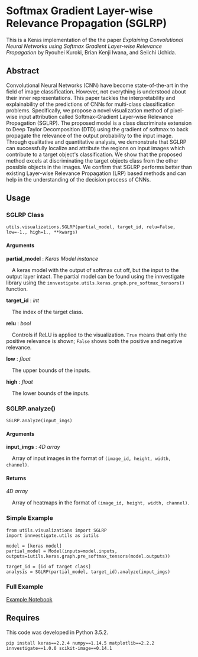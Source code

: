 # Softmax Gradient Layer-wise Relevance Propagation (SGLRP)

This is a Keras implementation of the the paper *Explaining Convolutional Neural Networks using Softmax Gradient Layer-wise Relevance Propagation* by Ryouhei Kuroki, Brian Kenji Iwana, and Seiichi Uchida.

## Abstract

Convolutional Neural Networks (CNN) have become state-of-the-art in the field of image classification. However, not everything is understood about their inner representations. This paper tackles the interpretability and explainability of the predictions of CNNs for multi-class classification problems. Specifically, we propose a novel visualization method of pixel-wise input attribution called Softmax-Gradient Layer-wise Relevance Propagation (SGLRP). The proposed model is a class discriminate extension to Deep Taylor Decomposition (DTD) using the gradient of softmax to back propagate the relevance of the output probability to the input image. Through qualitative and quantitative analysis, we demonstrate that SGLRP can successfully localize and attribute the regions on input images which contribute to a target object's classification. We show that the proposed method excels at discriminating the target objects class from the other possible objects in the images. We confirm that SGLRP performs better than existing Layer-wise Relevance Propagation (LRP) based methods and can help in the understanding of the decision process of CNNs. 

## Usage

### SGLRP Class

```
utils.visualizations.SGLRP(partial_model, target_id, relu=False, low=-1., high=1., **kwargs)
```
#### Arguments

**partial_model** : *Keras Model instance*

&nbsp;&nbsp;&nbsp;&nbsp;A keras model with the output of softmax cut off, but the input to the output layer intact. The partial model can be found using the innvestigate library using the ```innvestigate.utils.keras.graph.pre_softmax_tensors()``` function.
    
**target_id** : *int*

&nbsp;&nbsp;&nbsp;&nbsp;The index of the target class.
    
**relu** : *bool*

&nbsp;&nbsp;&nbsp;&nbsp;Controls if ReLU is applied to the visualization. ```True``` means that only the positive relevance is shown; ```False``` shows both the positive and negative relevance.
    
**low** : *float*

&nbsp;&nbsp;&nbsp;&nbsp;The upper bounds of the inputs.
    
**high** : *float*

&nbsp;&nbsp;&nbsp;&nbsp;The lower bounds of the inputs.
    
### SGLRP.analyze()
    
```
SGLRP.analyze(input_imgs)
```
#### Arguments

**input_imgs** : *4D array*

&nbsp;&nbsp;&nbsp;&nbsp;Array of input images in the format of ```(image_id, height, width, channel)```.
    

#### Returns

*4D array*

&nbsp;&nbsp;&nbsp;&nbsp;Array of heatmaps in the format of ```(image_id, height, width, channel)```.

### Simple Example

```
from utils.visualizations import SGLRP
import innvestigate.utils as iutils

model = [keras model]
partial_model = Model(inputs=model.inputs, outputs=iutils.keras.graph.pre_softmax_tensors(model.outputs)) 

target_id = [id of target class]
analysis = SGLRP(partial_model, target_id).analyze(input_imgs)

```

### Full Example

[Example Notebook](example.ipynb)

## Requires

This code was developed in Python 3.5.2.

```
pip install keras==2.2.4 numpy==1.14.5 matplotlib==2.2.2 innvestigate==1.0.0 scikit-image==0.14.1
```